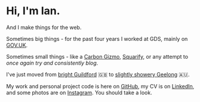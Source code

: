 # Hi, I'm Ian.

And I make things for the web.

Sometimes big things - for the past four years I worked at GDS, mainly on [GOV.UK].

Sometimes small things - like a [Carbon Gizmo][carbon_gizmo], [Squarify][squarify], or any attempt to _once again try and consistently blog_.

I've just moved from [bright Guildford][weather_in_guildford] 🇬🇧 to [slightly showery Geelong][weather_in_geelong] 🇦🇺.

My work and personal project code is here on [GitHub][github], my CV is on [LinkedIn][linkedin], and some photos are on [Instagram][instagram]. You should take a look.

[weather_in_guildford]: https://openweathermap.org/city/2647793
[weather_in_geelong]: https://openweathermap.org/city/2165798
[squarify]: https://squarify.inj.ms/
[carbon_gizmo]: https://carbon-gizmo.wwf.org.uk/
[GOV.UK]: https://www.gov.uk
[github]: https://inj.ms/github
[linkedin]: https://inj.ms/linkedin
[instagram]: https://inj.ms/instagram
